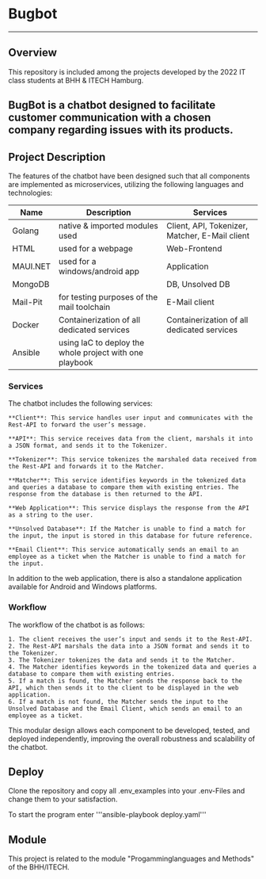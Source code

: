 # Bugbot
---
## Overview

This repository is included among the projects developed by the 2022 IT class students at BHH & ITECH Hamburg.

BugBot is a chatbot designed to facilitate customer communication with a chosen company regarding issues with its products.
---

## Project Description

The features of the chatbot have been designed such that all components are implemented as microservices, utilizing the following languages and technologies:

| Name     | Description                                             | Services                                       |
| -------- | ------------------------------------------------------- | ---------------------------------------------- |
| Golang   | native & imported modules used                          | Client, API, Tokenizer, Matcher, E-Mail client |
| HTML     | used for a webpage                                      | Web-Frontend                                   |
| MAUI.NET | used for a windows/android app                          | Application                                    |
| MongoDB  |                                                         | DB, Unsolved DB                                |
| Mail-Pit | for testing purposes of the mail toolchain              | E-Mail client                                  |
| Docker   | Containerization of all dedicated services              | Containerization of all dedicated services     |
| Ansible  | using IaC to deploy the whole project with one playbook |                                                |


### Services

The chatbot includes the following services:

    **Client**: This service handles user input and communicates with the Rest-API to forward the user’s message.

    **API**: This service receives data from the client, marshals it into a JSON format, and sends it to the Tokenizer.

    **Tokenizer**: This service tokenizes the marshaled data received from the Rest-API and forwards it to the Matcher.

    **Matcher**: This service identifies keywords in the tokenized data and queries a database to compare them with existing entries. The response from the database is then returned to the API.

    **Web Application**: This service displays the response from the API as a string to the user.

    **Unsolved Database**: If the Matcher is unable to find a match for the input, the input is stored in this database for future reference.

    **Email Client**: This service automatically sends an email to an employee as a ticket when the Matcher is unable to find a match for the input.

In addition to the web application, there is also a standalone application available for Android and Windows platforms.

### Workflow

The workflow of the chatbot is as follows:

    1. The client receives the user’s input and sends it to the Rest-API.
    2. The Rest-API marshals the data into a JSON format and sends it to the Tokenizer.
    3. The Tokenizer tokenizes the data and sends it to the Matcher.
    4. The Matcher identifies keywords in the tokenized data and queries a database to compare them with existing entries.
    5. If a match is found, the Matcher sends the response back to the API, which then sends it to the client to be displayed in the web application.
    6. If a match is not found, the Matcher sends the input to the Unsolved Database and the Email Client, which sends an email to an employee as a ticket.

This modular design allows each component to be developed, tested, and deployed independently, improving the overall robustness and scalability of the chatbot.

## Deploy

Clone the repository and copy all .env_examples into your .env-Files and change them to your satisfaction.

To start the program enter '''ansible-playbook deploy.yaml'''

## Module

This project is related to the module "Progamminglanguages and Methods" of the BHH/ITECH.




